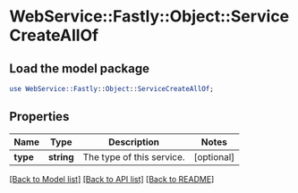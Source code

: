 # WebService::Fastly::Object::ServiceCreateAllOf

## Load the model package
```perl
use WebService::Fastly::Object::ServiceCreateAllOf;
```

## Properties
Name | Type | Description | Notes
------------ | ------------- | ------------- | -------------
**type** | **string** | The type of this service. | [optional] 

[[Back to Model list]](../README.md#documentation-for-models) [[Back to API list]](../README.md#documentation-for-api-endpoints) [[Back to README]](../README.md)


